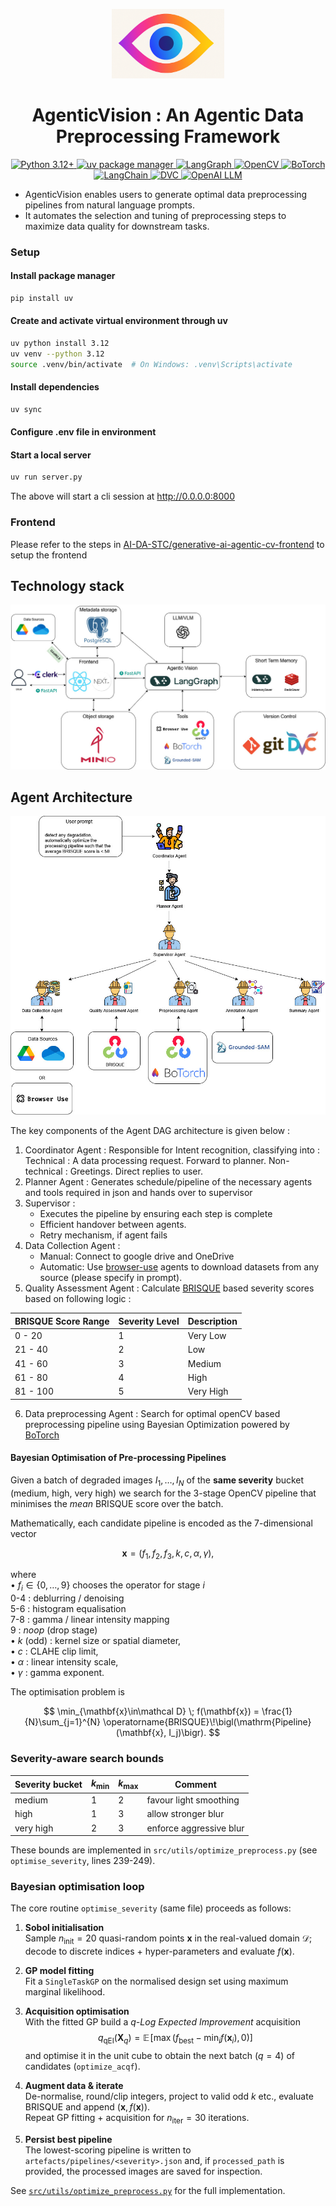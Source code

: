 

<p align="center">
  <img src="assets/AgenticVision_icon.png" alt="AgenticVision Logo" width="180"/>
</p>

<p align="center">
  <h1 align="center">AgenticVision : An Agentic Data Preprocessing Framework</h1>
</p>

<p align="center">
  <a href="https://www.python.org/downloads/release/python-3120/">
    <img src="https://img.shields.io/badge/python-3.12+-blue.svg?logo=python&logoColor=white" alt="Python 3.12+">
  </a>
  <a href="https://github.com/astral-sh/uv">
    <img src="https://img.shields.io/badge/uv-%F0%9F%94%A5%20fast%20package%20manager-4B8BBE.svg?logo=python&logoColor=white" alt="uv package manager">
  </a>
  <a href="https://github.com/langchain-ai/langgraph">
    <img src="https://img.shields.io/badge/langgraph-graph%20LLM%20orchestration-ffb347.svg?logo=github" alt="LangGraph">
  </a>
  <a href="https://opencv.org/">
    <img src="https://img.shields.io/badge/OpenCV-vision%20processing-5C3EE8.svg?logo=opencv&logoColor=white" alt="OpenCV">
  </a>
  <a href="https://botorch.org/">
    <img src="https://img.shields.io/badge/BoTorch-bayesian%20optimization-2496ED.svg?logo=github" alt="BoTorch">
  </a>
  <a href="https://github.com/langchain-ai/langchain">
    <img src="https://img.shields.io/badge/LangChain-LLM%20framework-00BFAE.svg?logo=github" alt="LangChain">
  </a>
  <a href="https://dvc.org/">
    <img src="https://img.shields.io/badge/DVC-data%20&%20model%20versioning-945DD6.svg?logo=dvc&logoColor=white" alt="DVC">
  </a>
  <a href="https://platform.openai.com/docs/models">
    <img src="https://img.shields.io/badge/OpenAI-LLM%20integration-10A37F.svg?logo=openai&logoColor=white" alt="OpenAI LLM">
  </a>
</p>

- AgenticVision enables users to generate optimal data preprocessing pipelines from natural language prompts.
- It automates the selection and tuning of preprocessing steps to maximize data quality for downstream tasks.

### Setup

#### Install package manager 
```bash
pip install uv
```

#### Create and activate virtual environment through uv
```bash
uv python install 3.12
uv venv --python 3.12
source .venv/bin/activate  # On Windows: .venv\Scripts\activate
```

#### Install dependencies
```bash
uv sync
```

#### Configure .env file in environment

#### Start a local server
```bash
uv run server.py
```
The above will start a cli session at http://0.0.0.0:8000 

### Frontend

Please refer to the steps in [AI-DA-STC/generative-ai-agentic-cv-frontend](https://github.com/AI-DA-STC/generative-ai-agentic-cv-frontend.git) to setup the frontend

## Technology stack

![](assets/tech_stack.jpg)

## Agent Architecture 

![](assets/agent_arch.jpg)

The key components of the Agent DAG architecture is given below : 

1. Coordinator Agent : Responsible for Intent recognition, classifying into : 
Technical : A data processing request. Forward to planner. 
Non-technical : Greetings. Direct replies to user.
2. Planner Agent : Generates schedule/pipeline of the necessary agents and tools required in json and hands over to supervisor
3. Supervisor : 
    - Executes the pipeline by ensuring each step is complete
    - Efficient handover between agents.
    - Retry mechanism, if agent fails
4. Data Collection Agent : 
    - Manual: Connect to google drive and OneDrive 
    - Automatic: Use [browser-use](https://github.com/browser-use/browser-use) agents to download datasets from any source (please specify in prompt). 
5. Quality Assessment Agent : Calculate [BRISQUE](https://learnopencv.com/image-quality-assessment-brisque/) based severity scores based on following logic : 

| BRISQUE Score Range | Severity Level | Description    |
|---------------------|---------------|---------------|
| 0 - 20              | 1             | Very Low      |
| 21 - 40             | 2             | Low           |
| 41 - 60             | 3             | Medium        |
| 61 - 80             | 4             | High          |
| 81 - 100            | 5             | Very High     |

6. Data preprocessing Agent : Search for optimal openCV based preprocessing pipeline using Bayesian Optimization powered by [BoTorch](https://github.com/pytorch/botorch)

#### Bayesian Optimisation of Pre-processing Pipelines

Given a batch of degraded images $I_1,\dots,I_N$ of the **same severity** bucket (medium, high, very high) we search for the 3-stage OpenCV pipeline that minimises the *mean* BRISQUE score over the batch.

Mathematically, each candidate pipeline is encoded as the 7-dimensional vector

$$
\mathbf{x} = (f_1, f_2, f_3, k, c, \alpha, \gamma),
$$

where  
• $f_i\in\{0,\dots,9\}$ chooses the operator for stage $i$  
    0-4 : deblurring / denoising  
    5-6 : histogram equalisation  
    7-8 : gamma / linear intensity mapping  
    9    : *noop* (drop stage)  
• $k$ (odd) : kernel size or spatial diameter,  
• $c$ : CLAHE clip limit,  
• $\alpha$ : linear intensity scale,  
• $\gamma$ : gamma exponent.

The optimisation problem is

$$
\min_{\mathbf{x}\in\mathcal D} \; f(\mathbf{x}) = 
\frac{1}{N}\sum_{j=1}^{N} \operatorname{BRISQUE}\!\bigl(\mathrm{Pipeline}(\mathbf{x}, I_j)\bigr).
$$

### Severity-aware search bounds

| Severity bucket | $k_\text{min}$ | $k_\text{max}$ | Comment |
|-----------------|------------------|------------------|---------|
| medium          | 1                | 2                | favour light smoothing |
| high            | 1                | 3                | allow stronger blur |
| very high       | 2                | 3                | enforce aggressive blur |

These bounds are implemented in `src/utils/optimize_preprocess.py` (see `optimise_severity`, lines 239-249).

### Bayesian optimisation loop

The core routine `optimise_severity` (same file) proceeds as follows:

1. **Sobol initialisation**  
   Sample $n_\text{init}=20$ quasi-random points $\mathbf{x}$ in the real-valued domain $\mathcal D$; decode to discrete indices + hyper-parameters and evaluate $f(\mathbf{x})$.

2. **GP model fitting**  
   Fit a `SingleTaskGP` on the normalised design set using maximum marginal likelihood.

3. **Acquisition optimisation**  
   With the fitted GP build a *q-Log Expected Improvement* acquisition  
   $$
   q_\mathrm{qEI}(\mathbf X_{q}) = \mathbb E\!\left[\max\bigl(f_\text{best}-\min_i f(\mathbf x_i), 0\bigr)\right]
   $$
   and optimise it in the unit cube to obtain the next batch ($q=4$) of candidates (`optimize_acqf`).

4. **Augment data & iterate**  
   De-normalise, round/clip integers, project to valid odd $k$ etc., evaluate BRISQUE and append $(\mathbf x, f(\mathbf x))$.  
   Repeat GP fitting + acquisition for $n_\text{iter}=30$ iterations.

5. **Persist best pipeline**  
   The lowest-scoring pipeline is written to `artefacts/pipelines/<severity>.json` and, if `processed_path` is provided, the processed images are saved for inspection.

See [`src/utils/optimize_preprocess.py`](src/utils/optimize_preprocess.py) for the full implementation.


